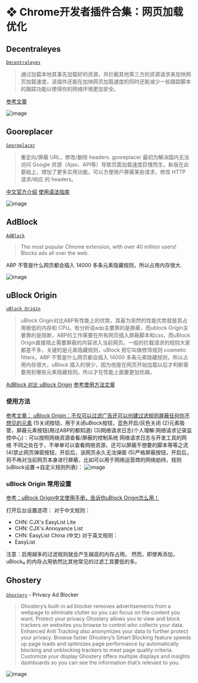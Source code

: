 # ❖ Chrome开发者插件合集：网页加载优化

## Decentraleyes

[`Decentraleyes`](https://chrome.google.com/webstore/detail/decentraleyes/ldpochfccmkkmhdbclfhpagapcfdljkj)

> 通过加载本地其事先加载好的资源，并拦截其他第三方的资源请求来加快网页加载速度，该插件还能在加快网页加载速度的同时还能减少一些跟踪脚本的跟踪功能以使得你的网络环境更加安全。

[参考文章](http://chromecj.com/productivity/2017-12/854.html)

![image](https://user-images.githubusercontent.com/14041622/39408585-3f3649c8-4c0b-11e8-9043-4f4834de86a3.png)


## Gooreplacer

[`Gooreplacer`](https://chrome.google.com/webstore/detail/gooreplacer/jnlkjeecojckkigmchmfoigphmgkgbip)

> 重定向/屏蔽 URL，修改/删除 headers. gooreplacer 最初为解决国内无法访问 Google 资源（Ajax、API等）导致页面加载速度巨慢而生，新版在此基础上，增加了更多实用功能，可以方便用户屏蔽某些请求，修改 HTTP 请求/响应 的 headers。

[中文官方介绍](https://github.com/jiacai2050/gooreplacer)
[使用语法指南](https://github.com/jiacai2050/gooreplacer/blob/master/doc/guides.md)

![image](https://user-images.githubusercontent.com/14041622/39408814-bce94480-4c0e-11e8-81f9-df25d0415ec7.png)

## AdBlock

[`AdBlock`](https://chrome.google.com/webstore/detail/adblock/gighmmpiobklfepjocnamgkkbiglidom)
> The most popular Chrome extension, with over 40 million users! Blocks ads all over the web.

ABP 不管是什么网页都会插入 14000 多条元素隐藏规则，所以占用内存很大.

![image](https://user-images.githubusercontent.com/14041622/39409037-601b1446-4c12-11e8-8dc2-21b84232a3fa.png)


## uBlock Origin

[`uBlock Origin`](https://chrome.google.com/webstore/detail/ublock-origin/cjpalhdlnbpafiamejdnhcphjbkeiagm)

> uBlock Origin对比ABP有性能上的优势，其最为突然的性能优势就是其占用极低的内存和 CPU。有分析说adp主要靠的是屏蔽，而ublock Origin主要靠的是阻断，ABP的工作需要在所有网页插入屏蔽脚本和css，而uBlock Origin直接阻止需要屏蔽的内容进入当前网页。一般的拦截请求的规则大家都差不多，关键的是元素隐藏规则，uBlock 把它叫做修饰规则 cosmetic filters，ABP 不管是什么网页都会插入 14000 多条元素隐藏规则，所以占用内存很大，uBlock 插入的很少，因为他是在网页开始加载以后才判断需要用到哪些元素隐藏规则。所以才在性能上面要更加优越。

[AdBlock 对比 uBlock Origin](https://zhuanlan.zhihu.com/p/23188485)
[参考使用方法文章](https://www.jianshu.com/p/22a73602c2ed)

### 使用方法

[参考文章： uBlock Origin：不仅可以过滤广告还可以创建过滤规则屏蔽任何你不想见的元素](http://chromecj.com/productivity/2017-06/770.html)
(1)关闭按钮，用于关闭uBlock按钮，蓝色开启/灰色关闭 
(2)元素吸管，屏蔽元素按钮(用过ABP的都知道) 
(3)网络请求日志(个人理解:网络请求记录监控中心)：可以按照网络资源查看/屏蔽的控制系统 
网络请求日志与开发工具的网络 不同之处在于，不单单可以查看网络资源，还可以屏蔽不想要的脚本等等之流 
(4)禁止网页弹窗按钮，开启后，该网页永久无法弹窗 
(5)严格屏蔽按钮，开启后，将不再对当前网页本身进行屏蔽，比如可以用于网络运营商的网络劫持，规则(uBlock设置->自定义规则列表)：
![image](https://user-images.githubusercontent.com/14041622/39868204-1cfd364a-548b-11e8-9cb6-a4c5e422a607.png)


### uBlock Origin 常用设置

[参考：uBlock Origin中文使用手册，告诉你uBlock Origin怎么用！](https://blog.csdn.net/jamie0515/article/details/76522036)

打开后台设置选项：
对于中文规则：
- CHN: CJX's EasyList Lite​
- CHN: CJX's Annoyance List​​
- CHN: EasyList China (中文)​
对于英文规则：
- EasyList​

注意：启用越多的过滤规则就会产生越高的内存占用。 然而，即使再添加，uBlock₀ 的内存占用依然比其他常见的过滤工具要低的多。

## Ghostery

[`Ghostery`](https://chrome.google.com/webstore/detail/ghostery-%E2%80%93-privacy-ad-blo/mlomiejdfkolichcflejclcbmpeaniij) - Privacy Ad Blocker

> Ghostery’s built-in ad blocker removes advertisements from a webpage to eliminate clutter so you can focus on the content you want.
Protect your privacy
Ghostery allows you to view and block trackers on websites you browse to control who collects your data. Enhanced Anti Tracking also anonymizes your data to further protect your privacy.
Browse faster
Ghostery’s Smart Blocking feature speeds up page loads and optimizes page performance by automatically blocking and unblocking trackers to meet page quality criteria.
Customize your display
Ghostery offers multiple displays and insights dashboards so you can see the information that’s relevant to you.

![image](https://user-images.githubusercontent.com/14041622/39408766-dd438cbe-4c0d-11e8-8f36-1ef6957bc9a6.png)



